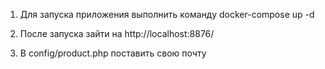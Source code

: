1. Для запуска приложения выполнить команду docker-compose up -d

2. После запуска зайти на http://localhost:8876/

3. В config/product.php поставить свою почту
